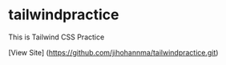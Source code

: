 # tailwindpractice

This is Tailwind CSS Practice

[View Site] (https://github.com/jihohannma/tailwindpractice.git)
